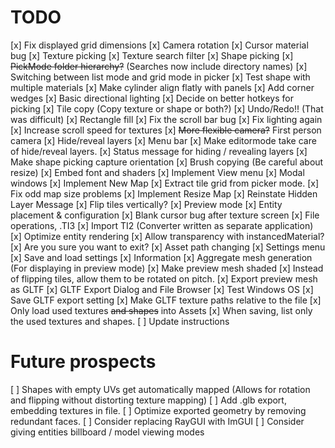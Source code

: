 # TODO
[x] Fix displayed grid dimensions
[x] Camera rotation
[x] Cursor material bug
[x] Texture picking
[x] Texture search filter
[x] Shape picking
[x] ~~PickMode folder hierarchy?~~ (Searches now include directory names)
[x] Switching between list mode and grid mode in picker
[x] Test shape with multiple materials
[x] Make cylinder align flatly with panels
[x] Add corner wedges
[x] Basic directional lighting
[x] Decide on better hotkeys for picking
[x] Tile copy (Copy texture or shape or both?)
[x] Undo/Redo!! (That was difficult)
[x] Rectangle fill
[x] Fix the scroll bar bug
[x] Fix lighting again
[x] Increase scroll speed for textures
[x] ~~More flexible camera?~~ First person camera
[x] Hide/reveal layers
[x] Menu bar
[x] Make editormode take care of hide/reveal layers.
[x] Status message for hiding / revealing layers
[x] Make shape picking capture orientation
[x] Brush copying (Be careful about resize)
[x] Embed font and shaders
[x] Implement View menu
[x] Modal windows
[x] Implement New Map
[x] Extract tile grid from picker mode.
[x] Fix odd map size problems
[x] Implement Resize Map
[x] Reinstate Hidden Layer Message
[x] Flip tiles vertically?
[x] Preview mode
[x] Entity placement & configuration
[x] Blank cursor bug after texture screen
[x] File operations, .TI3
[x] Import TI2 (Converter written as separate application)
[x] Optimize entity rendering
[x] Allow transparency with instancedMaterial?
[x] Are you sure you want to exit?
[x] Asset path changing
[x] Settings menu
[x] Save and load settings
[x] Information
[x] Aggregate mesh generation (For displaying in preview mode)
[x] Make preview mesh shaded
[x] Instead of flipping tiles, allow them to be rotated on pitch.
[x] Export preview mesh as GLTF
[x] GLTF Export Dialog and File Browser
[x] Test Windows OS
[x] Save GLTF export setting
[x] Make GLTF texture paths relative to the file
[x] Only load used textures ~~and shapes~~ into Assets
[x] When saving, list only the used textures and shapes.
[ ] Update instructions
# Future prospects
[ ] Shapes with empty UVs get automatically mapped (Allows for rotation and flipping without distorting texture mapping)
[ ] Add .glb export, embedding textures in file.
[ ] Optimize exported geometry by removing redundant faces.
[ ] Consider replacing RayGUI with ImGUI
[ ] Consider giving entities billboard / model viewing modes